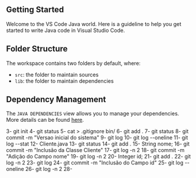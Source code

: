 ## Getting Started

Welcome to the VS Code Java world. Here is a guideline to help you get started to write Java code in Visual Studio Code.

## Folder Structure

The workspace contains two folders by default, where:

- `src`: the folder to maintain sources
- `lib`: the folder to maintain dependencies

## Dependency Management

The `JAVA DEPENDENCIES` view allows you to manage your dependencies. More details can be found [here](https://github.com/microsoft/vscode-java-pack/blob/master/release-notes/v0.9.0.md#work-with-jar-files-directly).


3- git init
4- git status
5- cat > .gitignore
    bin/
6- git add .
7- git status
8- git commit -m "Versao inicial do sistema"
9- git log
10- git log --oneline
11- git log --stat
12- Cliente.java
13- git status
14- git add .
15- String nome;
16- git commit -m "Inclusão da Classe Cliente"
17- git log -n 2
18- git commit -m "Adição do Campo nome"
19- git log -n 2
20- Integer id;
21- git add .
22- git log -n 2
23- git log
24- git commit -m "Inclusão do Campo id"
25- git log --oneline
26- git log -n 2
28-